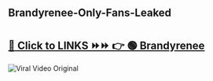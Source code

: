 
 ## Brandyrenee-Only-Fans-Leaked

# <h2><a href="https://clipsfans.com/Brandyrenee&ref=git">🔗 Click to LINKS ⏩⏩ 👉 🟢 Brandyrenee </a></h2>

<a href="https://clipsfans.com/Brandyrenee&ref=git" rel="nofollow" data-target="animated-image.originalLink"><img src="https://i.ibb.co.com/xMMVF88/686577567.gif" alt="Viral Video Original" style="max-width: 100%; display: inline-block;" data-target="animated-image.originalImage"></a>

